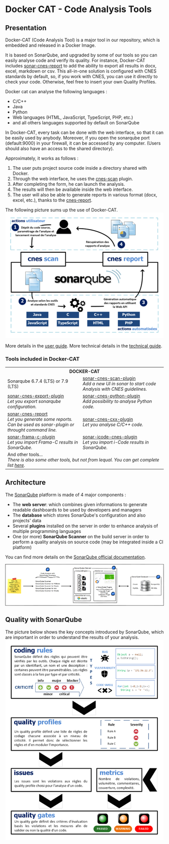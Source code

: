 # Docker CAT - Code Analysis Tools

## Presentation

Docker-CAT (Code Analysis Tool) is a major tool in our repository, which is embedded and released in a Docker Image.

It is based on SonarQube, and upgraded by some of our tools so you
can easily analyse code and verify its quality.
For instance, Docker-CAT includes [sonar-cnes-report](https://github.com/cnescatlab/sonar-cnes-report) to add the ability to export all results in docx, excel, markdown or csv. 
This all-in-one solution is configured with CNES standards by default, so, if you work with CNES, you can use it directly to check your code. Otherwise, feel free to insert your own Quality Profiles.

Docker cat can analyse the following languages :
- C/C++
- Java
- Python
- Web languages (HTML, JavaScript, TypeScript, PHP, etc.)
- and all others languages supported by default on SonarQube

In Docker-CAT, every task can be done with the web interface, so that it can be easily used by anybody. Moreover, if you open the sonarqube port (default:9000) in your firewall, it can be accessed by any computer. (Users should also have an access to the shared directory).

Approximately, it works as follows :
  1. The user puts project source code inside a directory shared with Docker.
  2. Through the web interface, he uses the [cnes-scan](https;//github.com/cnescatlab/sonar-cnes-plugin) plugin.
  3. After completing the form, he can launch the analysis.
  4. The results will then be available inside the web interface.
  5. The user will also be able to generate reports in various format (docx, excel, etc.), thanks to the [cnes-report](https://github.com/cnescatlab/sonar-cnes-report).

The following picture sums up the use of Docker-CAT.
![Cat summary](../img/cat_summary.png)

More details in the [user guide](how-to-use-cat).
More technical details in the [technical guide](cat-tech-guide).

### Tools included in Docker-CAT

<table><tr><th colspan='2'>DOCKER-CAT</th></tr>
        <tr><td>Sonarqube 6.7.4 (LTS) or 7.9 (LTS)</td>
        <td><a href="https://github.com/cnescatlab/sonar-cnes-scan-plugin">sonar-cnes-scan-plugin</a><br>
        <em>Add a new UI in sonar to start code Analysis with CNES guidelines.</em></td></tr>
        <tr><td><a href="https://github.com/cnescatlab/sonar-cnes-export-plugin">sonar-cnes-export-plugin</a><br>
        <em>Let you export sonarqube configuration.</em></td>
        <td><a href="https://github.com/cnescatlab/sonar-cnes-python-plugin">sonar-cnes-python-plugin</a><br />
        <em>Add possibility to analyse Python code.</em></td></tr>
        <tr><td><a href="https://github.com/lequal/sonar-cnes-report">sonar-cnes-report</a>
        <br><em>Let you generate some reports. <br> Can be used as sonar-plugin or throught command line.</em></td>
        <td><a href="https://github.com/lequal/sonar-cnes-python-plugin">sonar-cnes-cxx-plugin</a><br>
        <em>Let you analyse C/C++ code.</em></td></tr>
        <tr><td><a href="https://github.com/lequal/sonar-frama-c-plugin">sonar-frama-c-plugin</a>
        <br><em>Let you import Frama-C results in SonarQube.</em></td>
        <td><a href="https://github.com/lequal/sonar-icode-cnes-plugin">sonar-icode-cnes-plugin</a><br>
        <em>Let you import i-Code results in SonarQube.</em></td></tr>
        <tr><td colspan="2">And other tools...<br />
        <em>There is also some other tools, but not from lequal. You can get complete list  <a href="https://github.com/lequal/docker-cat">here</a>.</em></td></tr>
</table>

## Architecture

The [SonarQube](https://www.sonarqube.org) platform is made of 4 major components :

- The **web server**: which combines given informations to generate readable dashboards to be used by developers and managers
- The **database** which stores SonarQube's configuration and also projects' data
- Several **plugins** installed on the server in order to enhance analysis of multiple programming languages
- One (or more) **SonarQube Scanner** on the build server in order to perform a quality analysis on source code (may be integrated inside a CI platform)

You can find more details on the [SonarQube official documentation](https://docs.sonarqube.org/display/SONAR/Architecture+and+integration).

![SonarQube summary](../img/SonarArchiArchi.png)

## Quality with SonarQube

The picture below shows the key concepts introduced by SonarQube, which are important in order to understand the results of your analysis.
![SonarQube Quality Features](../img/sonarqube_quality_explanation.png)

